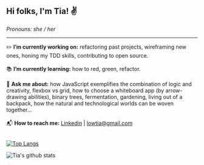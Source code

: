 ## Hi folks, I'm Tia! :v:
*Pronouns: she / her*
***

:pencil2: **I’m currently working on:** refactoring past projects, wireframing new ones, honing my TDD skills, contributing to open source. 
<br>
<br>
:books: **I’m currently learning:** how to red, green, refactor.
<br>
<br>
:speech_balloon: **Ask me about:** how JavaScript exemplifies the combination of logic and creativity, flexbox vs grid, how to choose a whiteboard app (by arrow-drawing abilities), binary trees, fermentation, gardening, living out of a backpack, how the natural and technological worlds can be woven together...
 <br>
 <br>
 :mailbox_with_mail: **How to reach me:** <a href="https://www.linkedin.com/in/tia-low/">Linkedin</a>  |  <lowtia@gmail.com>
 <br>
 <br>

[![Top Langs](https://github-readme-stats.vercel.app/api/top-langs/?username=TiaLow)](https://github.com/anuraghazra/github-readme-stats)

![Tia's github stats](https://github-readme-stats.vercel.app/api?username=TiaLow)

